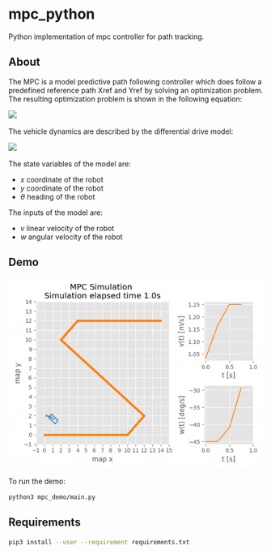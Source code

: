 # mpc_python

Python implementation of mpc controller for path tracking.

## About

The MPC is a model predictive path following controller which does follow a predefined reference path Xref and Yref by solving an optimization problem. The resulting optimization problem is shown in the following equation:

![](img/quicklatex1.gif)

The vehicle dynamics are described by the differential drive model:

![](img/quicklatex2.gif)

The state variables of the model are:

* $x$ coordinate of the robot
* $y$ coordinate of the robot
* $\theta$ heading of the robot

The inputs of the model are:

* $v$ linear velocity of the robot
* $w$ angular velocity of the robot

## Demo

![](img/demo.gif)

To run the demo:

```bash
python3 mpc_demo/main.py
```

## Requirements

```bash
pip3 install --user --requirement requirements.txt
```
